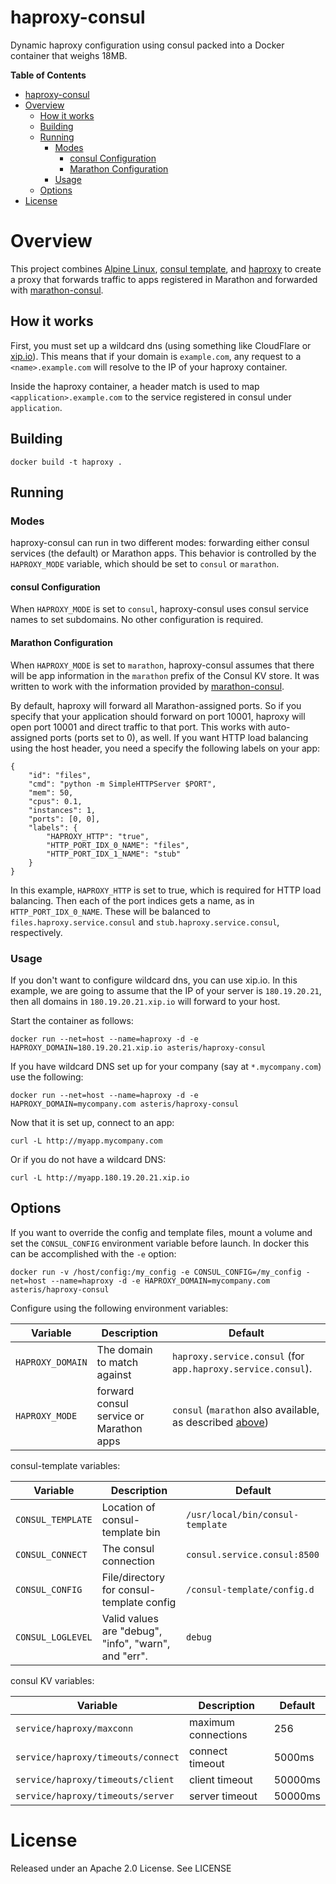 # haproxy-consul

Dynamic haproxy configuration using consul packed into a Docker container that weighs 18MB.

<!-- markdown-toc start - Don't edit this section. Run M-x markdown-toc/generate-toc again -->
**Table of Contents**

- [haproxy-consul](#haproxy-consul)
- [Overview](#overview)
    - [How it works](#how-it-works)
    - [Building](#building)
    - [Running](#running)
        - [Modes](#modes)
            - [consul Configuration](#consul-configuration)
            - [Marathon Configuration](#marathon-configuration)
        - [Usage](#usage)
    - [Options](#options)
- [License](#license)

<!-- markdown-toc end -->

# Overview

This project combines [Alpine Linux](https://www.alpinelinux.org), [consul template](https://github.com/hashicorp/consul-template), and [haproxy](http://haproxy.org)
to create a proxy that forwards traffic to apps registered in Marathon and forwarded with [marathon-consul](https://github.com/CiscoCloud/marathon-consul).

## How it works

First, you must set up a wildcard dns (using something like CloudFlare or [xip.io](http://xip.io)). This means that if your domain is `example.com`, any request to  a `<name>.example.com` will resolve to the IP of your haproxy container.

Inside the haproxy container, a header match is used to map `<application>.example.com` to the service registered in consul under `application`.

## Building

```
docker build -t haproxy .
```

## Running

### Modes

haproxy-consul can run in two different modes: forwarding either consul services
(the default) or Marathon apps. This behavior is controlled by the
`HAPROXY_MODE` variable, which should be set to `consul` or
`marathon`.

#### consul Configuration

When `HAPROXY_MODE` is set to `consul`, haproxy-consul uses consul service names
to set subdomains. No other configuration is required.

#### Marathon Configuration

When `HAPROXY_MODE` is set to `marathon`, haproxy-consul assumes that there will
be app information in the `marathon` prefix of the Consul KV store. It was
written to work with the information provided by
[marathon-consul](https://github.com/CiscoCloud/marathon-consul).

By default, haproxy will forward all Marathon-assigned ports. So if you specify
that your application should forward on port 10001, haproxy will open port 10001
and direct traffic to that port. This works with auto-assigned ports (ports set
to 0), as well. If you want HTTP load balancing using the host header, you need
a specify the following labels on your app:

```
{
    "id": "files",
    "cmd": "python -m SimpleHTTPServer $PORT",
    "mem": 50,
    "cpus": 0.1,
    "instances": 1,
    "ports": [0, 0],
    "labels": {
        "HAPROXY_HTTP": "true",
        "HTTP_PORT_IDX_0_NAME": "files",
        "HTTP_PORT_IDX_1_NAME": "stub"
    }
}
```

In this example, `HAPROXY_HTTP` is set to true, which is required for HTTP load
balancing. Then each of the port indices gets a name, as in
`HTTP_PORT_IDX_0_NAME`. These will be balanced to `files.haproxy.service.consul`
and `stub.haproxy.service.consul`, respectively.

### Usage

If you don't want to configure wildcard dns, you can use xip.io. In this example, we are going to assume that the IP of your server is `180.19.20.21`, then all domains in `180.19.20.21.xip.io` will forward to your host.

Start the container as follows:

```
docker run --net=host --name=haproxy -d -e HAPROXY_DOMAIN=180.19.20.21.xip.io asteris/haproxy-consul
```

If you have wildcard DNS set up for your company (say at `*.mycompany.com`) use the following:

```
docker run --net=host --name=haproxy -d -e HAPROXY_DOMAIN=mycompany.com asteris/haproxy-consul
```

Now that it is set up, connect to an app:

```
curl -L http://myapp.mycompany.com
```

Or if you do not have a wildcard DNS:

```
curl -L http://myapp.180.19.20.21.xip.io
```

## Options

If you want to override the config and template files, mount a volume and set the `CONSUL_CONFIG` environment variable before launch. In docker this can be accomplished with the `-e` option:

```
docker run -v /host/config:/my_config -e CONSUL_CONFIG=/my_config -net=host --name=haproxy -d -e HAPROXY_DOMAIN=mycompany.com asteris/haproxy-consul
```

Configure using the following environment variables:

Variable | Description | Default
---------|-------------|---------
`HAPROXY_DOMAIN` | The domain to match against | `haproxy.service.consul` (for `app.haproxy.service.consul`).
`HAPROXY_MODE` | forward consul service or Marathon apps | `consul` (`marathon` also available, as described [above](#modes))

consul-template variables:

Variable | Description | Default
---------|-------------|---------
`CONSUL_TEMPLATE` | Location of consul-template bin | `/usr/local/bin/consul-template`
`CONSUL_CONNECT`  | The consul connection | `consul.service.consul:8500`
`CONSUL_CONFIG`   | File/directory for consul-template config | `/consul-template/config.d`
`CONSUL_LOGLEVEL` | Valid values are "debug", "info", "warn", and "err". | `debug`

consul KV variables:

Variable | Description | Default
---------|-------------|---------
`service/haproxy/maxconn` | maximum connections | 256
`service/haproxy/timeouts/connect` | connect timeout | 5000ms
`service/haproxy/timeouts/client` | client timeout | 50000ms
`service/haproxy/timeouts/server` | server timeout | 50000ms

# License

Released under an Apache 2.0 License. See LICENSE
